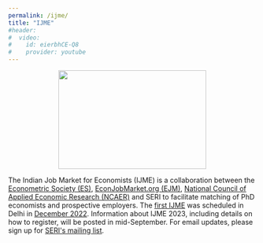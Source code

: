 ```yaml
---
permalink: /ijme/
title: "IJME"
#header:
#  video:
#    id: eierbhCE-Q8
#    provider: youtube
---
```



<p align="center">
  <img width="300" height="200" src="/assets/images/ijme_600x400.png">
</p>

The Indian Job Market for Economists (IJME) is a collaboration between the [Econometric Society (ES)](https://www.econometricsociety.org/), [EconJobMarket.org (EJM)](https://econjobmarket.org/), [National Council of Applied Economic Research (NCAER)](https://www.ncaer.org/) and SERI to facilitate matching of PhD economists and prospective employers. The [first IJME](/ijme/2022/) was scheduled in Delhi in [December 2022](/ijme/2022/). Information about IJME 2023, including details on how to register, will be posted in mid-September. For email updates, please sign up for [SERI's mailing list](https://groups.google.com/g/society-for-economics-research-in-india/).

